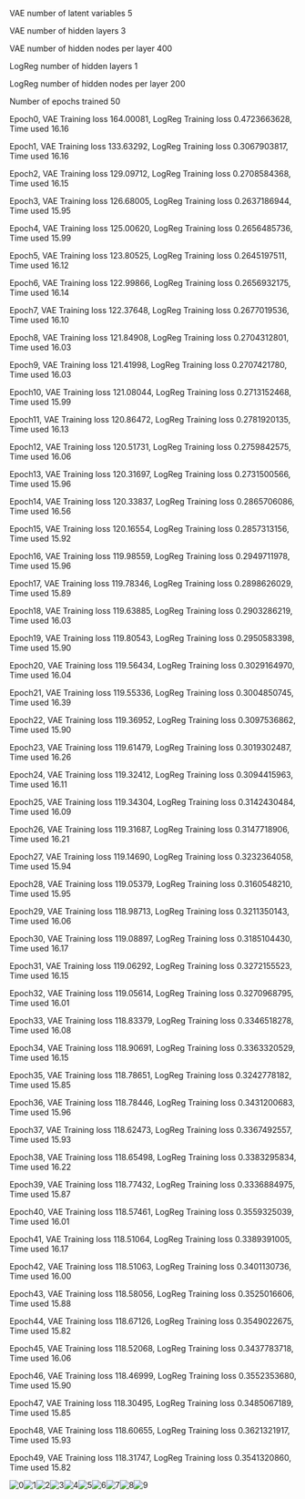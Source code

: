 VAE number of latent variables 	5

VAE number of hidden layers 	3

VAE number of hidden nodes per layer 	400

LogReg number of hidden layers 	1

LogReg number of hidden nodes per layer 	200

Number of epochs trained 	50

Epoch0, VAE Training loss 164.00081, LogReg Training loss 0.4723663628, Time used 16.16

Epoch1, VAE Training loss 133.63292, LogReg Training loss 0.3067903817, Time used 16.16

Epoch2, VAE Training loss 129.09712, LogReg Training loss 0.2708584368, Time used 16.15

Epoch3, VAE Training loss 126.68005, LogReg Training loss 0.2637186944, Time used 15.95

Epoch4, VAE Training loss 125.00620, LogReg Training loss 0.2656485736, Time used 15.99

Epoch5, VAE Training loss 123.80525, LogReg Training loss 0.2645197511, Time used 16.12

Epoch6, VAE Training loss 122.99866, LogReg Training loss 0.2656932175, Time used 16.14

Epoch7, VAE Training loss 122.37648, LogReg Training loss 0.2677019536, Time used 16.10

Epoch8, VAE Training loss 121.84908, LogReg Training loss 0.2704312801, Time used 16.03

Epoch9, VAE Training loss 121.41998, LogReg Training loss 0.2707421780, Time used 16.03

Epoch10, VAE Training loss 121.08044, LogReg Training loss 0.2713152468, Time used 15.99

Epoch11, VAE Training loss 120.86472, LogReg Training loss 0.2781920135, Time used 16.13

Epoch12, VAE Training loss 120.51731, LogReg Training loss 0.2759842575, Time used 16.06

Epoch13, VAE Training loss 120.31697, LogReg Training loss 0.2731500566, Time used 15.96

Epoch14, VAE Training loss 120.33837, LogReg Training loss 0.2865706086, Time used 16.56

Epoch15, VAE Training loss 120.16554, LogReg Training loss 0.2857313156, Time used 15.92

Epoch16, VAE Training loss 119.98559, LogReg Training loss 0.2949711978, Time used 15.96

Epoch17, VAE Training loss 119.78346, LogReg Training loss 0.2898626029, Time used 15.89

Epoch18, VAE Training loss 119.63885, LogReg Training loss 0.2903286219, Time used 16.03

Epoch19, VAE Training loss 119.80543, LogReg Training loss 0.2950583398, Time used 15.90

Epoch20, VAE Training loss 119.56434, LogReg Training loss 0.3029164970, Time used 16.04

Epoch21, VAE Training loss 119.55336, LogReg Training loss 0.3004850745, Time used 16.39

Epoch22, VAE Training loss 119.36952, LogReg Training loss 0.3097536862, Time used 15.90

Epoch23, VAE Training loss 119.61479, LogReg Training loss 0.3019302487, Time used 16.26

Epoch24, VAE Training loss 119.32412, LogReg Training loss 0.3094415963, Time used 16.11

Epoch25, VAE Training loss 119.34304, LogReg Training loss 0.3142430484, Time used 16.09

Epoch26, VAE Training loss 119.31687, LogReg Training loss 0.3147718906, Time used 16.21

Epoch27, VAE Training loss 119.14690, LogReg Training loss 0.3232364058, Time used 15.94

Epoch28, VAE Training loss 119.05379, LogReg Training loss 0.3160548210, Time used 15.95

Epoch29, VAE Training loss 118.98713, LogReg Training loss 0.3211350143, Time used 16.06

Epoch30, VAE Training loss 119.08897, LogReg Training loss 0.3185104430, Time used 16.17

Epoch31, VAE Training loss 119.06292, LogReg Training loss 0.3272155523, Time used 16.15

Epoch32, VAE Training loss 119.05614, LogReg Training loss 0.3270968795, Time used 16.01

Epoch33, VAE Training loss 118.83379, LogReg Training loss 0.3346518278, Time used 16.08

Epoch34, VAE Training loss 118.90691, LogReg Training loss 0.3363320529, Time used 16.15

Epoch35, VAE Training loss 118.78651, LogReg Training loss 0.3242778182, Time used 15.85

Epoch36, VAE Training loss 118.78446, LogReg Training loss 0.3431200683, Time used 15.96

Epoch37, VAE Training loss 118.62473, LogReg Training loss 0.3367492557, Time used 15.93

Epoch38, VAE Training loss 118.65498, LogReg Training loss 0.3383295834, Time used 16.22

Epoch39, VAE Training loss 118.77432, LogReg Training loss 0.3336884975, Time used 15.87

Epoch40, VAE Training loss 118.57461, LogReg Training loss 0.3559325039, Time used 16.01

Epoch41, VAE Training loss 118.51064, LogReg Training loss 0.3389391005, Time used 16.17

Epoch42, VAE Training loss 118.51063, LogReg Training loss 0.3401130736, Time used 16.00

Epoch43, VAE Training loss 118.58056, LogReg Training loss 0.3525016606, Time used 15.88

Epoch44, VAE Training loss 118.67126, LogReg Training loss 0.3549022675, Time used 15.82

Epoch45, VAE Training loss 118.52068, LogReg Training loss 0.3437783718, Time used 16.06

Epoch46, VAE Training loss 118.46999, LogReg Training loss 0.3552353680, Time used 15.90

Epoch47, VAE Training loss 118.30495, LogReg Training loss 0.3485067189, Time used 15.85

Epoch48, VAE Training loss 118.60655, LogReg Training loss 0.3621321917, Time used 15.93

Epoch49, VAE Training loss 118.31747, LogReg Training loss 0.3541320860, Time used 15.82

![0](./0.png)![1](./1.png)![2](./2.png)![3](./3.png)![4](./4.png)![5](./5.png)![6](./6.png)![7](./7.png)![8](./8.png)![9](./9.png)